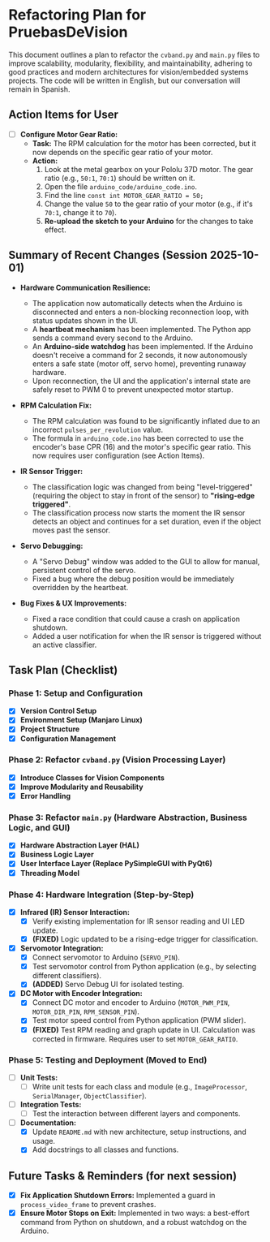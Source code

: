 # Refactoring Plan for PruebasDeVision

This document outlines a plan to refactor the `cvband.py` and `main.py` files to improve scalability, modularity, flexibility, and maintainability, adhering to good practices and modern architectures for vision/embedded systems projects. The code will be written in English, but our conversation will remain in Spanish.

## Action Items for User

- [ ] **Configure Motor Gear Ratio:**
    - **Task:** The RPM calculation for the motor has been corrected, but it now depends on the specific gear ratio of your motor.
    - **Action:**
        1.  Look at the metal gearbox on your Pololu 37D motor. The gear ratio (e.g., `50:1`, `70:1`) should be written on it.
        2.  Open the file `arduino_code/arduino_code.ino`.
        3.  Find the line `const int MOTOR_GEAR_RATIO = 50;`
        4.  Change the value `50` to the gear ratio of your motor (e.g., if it's `70:1`, change it to `70`).
        5.  **Re-upload the sketch to your Arduino** for the changes to take effect.

## Summary of Recent Changes (Session 2025-10-01)

-   **Hardware Communication Resilience:**
    -   The application now automatically detects when the Arduino is disconnected and enters a non-blocking reconnection loop, with status updates shown in the UI.
    -   A **heartbeat mechanism** has been implemented. The Python app sends a command every second to the Arduino.
    -   An **Arduino-side watchdog** has been implemented. If the Arduino doesn't receive a command for 2 seconds, it now autonomously enters a safe state (motor off, servo home), preventing runaway hardware.
    -   Upon reconnection, the UI and the application's internal state are safely reset to PWM 0 to prevent unexpected motor startup.

-   **RPM Calculation Fix:**
    -   The RPM calculation was found to be significantly inflated due to an incorrect `pulses_per_revolution` value.
    -   The formula in `arduino_code.ino` has been corrected to use the encoder's base CPR (16) and the motor's specific gear ratio. This now requires user configuration (see Action Items).

-   **IR Sensor Trigger:**
    -   The classification logic was changed from being "level-triggered" (requiring the object to stay in front of the sensor) to **"rising-edge triggered"**.
    -   The classification process now starts the moment the IR sensor detects an object and continues for a set duration, even if the object moves past the sensor.

-   **Servo Debugging:**
    -   A "Servo Debug" window was added to the GUI to allow for manual, persistent control of the servo.
    -   Fixed a bug where the debug position would be immediately overridden by the heartbeat.

-   **Bug Fixes & UX Improvements:**
    -   Fixed a race condition that could cause a crash on application shutdown.
    -   Added a user notification for when the IR sensor is triggered without an active classifier.

## Task Plan (Checklist)

### Phase 1: Setup and Configuration

- [x] **Version Control Setup**
- [x] **Environment Setup (Manjaro Linux)**
- [x] **Project Structure**
- [x] **Configuration Management**

### Phase 2: Refactor `cvband.py` (Vision Processing Layer)

- [x] **Introduce Classes for Vision Components**
- [x] **Improve Modularity and Reusability**
- [x] **Error Handling**

### Phase 3: Refactor `main.py` (Hardware Abstraction, Business Logic, and GUI)

- [x] **Hardware Abstraction Layer (HAL)**
- [x] **Business Logic Layer**
- [x] **User Interface Layer (Replace PySimpleGUI with PyQt6)**
- [x] **Threading Model**

### Phase 4: Hardware Integration (Step-by-Step)

- [x] **Infrared (IR) Sensor Interaction:**
    - [x] Verify existing implementation for IR sensor reading and UI LED update.
    - [x] **(FIXED)** Logic updated to be a rising-edge trigger for classification.
- [x] **Servomotor Integration:**
    - [x] Connect servomotor to Arduino (`SERVO_PIN`).
    - [x] Test servomotor control from Python application (e.g., by selecting different classifiers).
    - [x] **(ADDED)** Servo Debug UI for isolated testing.
- [x] **DC Motor with Encoder Integration:**
    - [x] Connect DC motor and encoder to Arduino (`MOTOR_PWM_PIN`, `MOTOR_DIR_PIN`, `RPM_SENSOR_PIN`).
    - [x] Test motor speed control from Python application (PWM slider).
    - [x] **(FIXED)** Test RPM reading and graph update in UI. Calculation was corrected in firmware. Requires user to set `MOTOR_GEAR_RATIO`.

### Phase 5: Testing and Deployment (Moved to End)

- [ ] **Unit Tests:**
    - [ ] Write unit tests for each class and module (e.g., `ImageProcessor`, `SerialManager`, `ObjectClassifier`).
- [ ] **Integration Tests:**
    - [ ] Test the interaction between different layers and components.
- [ ] **Documentation:**
    - [x] Update `README.md` with new architecture, setup instructions, and usage.
    - [x] Add docstrings to all classes and functions.

## Future Tasks & Reminders (for next session)

- [x] **Fix Application Shutdown Errors:** Implemented a guard in `process_video_frame` to prevent crashes.
- [x] **Ensure Motor Stops on Exit:** Implemented in two ways: a best-effort command from Python on shutdown, and a robust watchdog on the Arduino.
